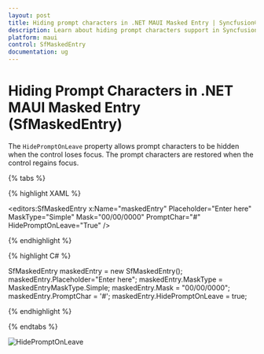 ```yaml
---
layout: post
title: Hiding prompt characters in .NET MAUI Masked Entry | Syncfusion®
description: Learn about hiding prompt characters support in Syncfusion® .NET MAUI Masked Entry (SfMaskedEntry) control and more.
platform: maui
control: SfMaskedEntry
documentation: ug
---
```


# Hiding Prompt Characters in .NET MAUI Masked Entry (SfMaskedEntry)

The `HidePromptOnLeave` property allows prompt characters to be hidden when the control loses focus. The prompt characters are restored when the control regains focus.

{% tabs %}

{% highlight XAML %}

<editors:SfMaskedEntry x:Name="maskedEntry" 
                       Placeholder="Enter here"
                       MaskType="Simple"
                       Mask="00/00/0000" 
                       PromptChar="#"
                       HidePromptOnLeave="True" />

{% endhighlight %}

{% highlight C# %}

SfMaskedEntry maskedEntry = new SfMaskedEntry();
maskedEntry.Placeholder="Enter here";
maskedEntry.MaskType = MaskedEntryMaskType.Simple;
maskedEntry.Mask = "00/00/0000";
maskedEntry.PromptChar = '#';
maskedEntry.HidePromptOnLeave = true;

{% endhighlight %}

{% endtabs %}

![HidePromptOnLeave](MaskedEntry_Images/maui_masked_entry_HidePromptOnLeave.gif)
